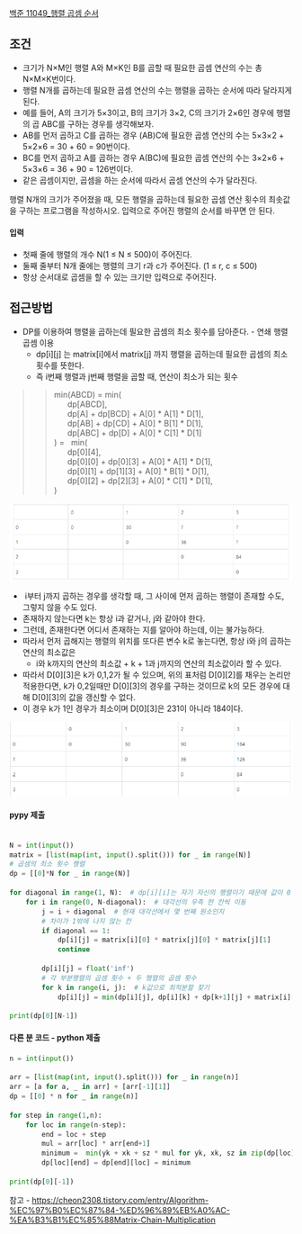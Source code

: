 
[백준 11049_행렬 곱셈 순서](https://www.acmicpc.net/problem/11049)


## 조건

- 크기가 N×M인 행렬 A와 M×K인 B를 곱할 때 필요한 곱셈 연산의 수는 총 N×M×K번이다. 
- 행렬 N개를 곱하는데 필요한 곱셈 연산의 수는 행렬을 곱하는 순서에 따라 달라지게 된다.
- 예를 들어, A의 크기가 5×3이고, B의 크기가 3×2, C의 크기가 2×6인 경우에 행렬의 곱 ABC를 구하는 경우를 생각해보자.
-  AB를 먼저 곱하고 C를 곱하는 경우 (AB)C에 필요한 곱셈 연산의 수는 5×3×2 + 5×2×6 = 30 + 60 = 90번이다.
- BC를 먼저 곱하고 A를 곱하는 경우 A(BC)에 필요한 곱셈 연산의 수는 3×2×6 + 5×3×6 = 36 + 90 = 126번이다.
- 같은 곱셈이지만, 곱셈을 하는 순서에 따라서 곱셈 연산의 수가 달라진다.

행렬 N개의 크기가 주어졌을 때, 모든 행렬을 곱하는데 필요한 곱셈 연산 횟수의 최솟값을 구하는 프로그램을 작성하시오. 입력으로 주어진 행렬의 순서를 바꾸면 안 된다.


#### 입력

- 첫째 줄에 행렬의 개수 N(1 ≤ N ≤ 500)이 주어진다.
- 둘째 줄부터 N개 줄에는 행렬의 크기 r과 c가 주어진다. (1 ≤ r, c ≤ 500)
- 항상 순서대로 곱셈을 할 수 있는 크기만 입력으로 주어진다.


## 접근방법

- DP를 이용하여 행렬을 곱하는데 필요한 곱셈의 최소 횟수를 담아준다. - 연쇄 행렬 곱셈 이용
	- dp[i][j] 는 matrix[i]에서 matrix[j] 까지 행렬을 곱하는데 필요한 곱셈의 최소 횟수를 뜻한다.
	- 즉 i번째 행렬과 j번째 행렬을 곱할 때, 연산이 최소가 되는 횟수

> > min(ABCD) = min(  
>       dp[ABCD],  
>       dp[A] + dp[BCD] + A[0] * A[1] * D[1],  
>       dp[AB] + dp[CD] + A[0] * B[1] * D[1],  
>       dp[ABC] + dp[D] + A[0] * C[1] * D[1]  
> ) =   min(  
>       dp[0][4],  
>       dp[0][0] + dp[0][3] + A[0] * A[1] * D[1],  
>       dp[0][1] + dp[1][3] + A[0] * B[1] * D[1],  
>       dp[0][2] + dp[2][3] + A[0] * C[1] * D[1],  
> )


![](assets/Pasted%20image%2020230301194151.png)


-  i부터 j까지 곱하는 경우를 생각할 때, 그 사이에 먼저 곱하는 행렬이 존재할 수도, 그렇지 않을 수도 있다.
- 존재하지 않는다면 k는 항상 i과 같거나, j와 같아야 한다. 
- 그런데, 존재한다면 어디서 존재하는 지를 알아야 하는데, 이는 불가능하다. 
- 따라서 먼저 곱해지는 행렬의 위치를 또다른 변수 k로 놓는다면, 항상 i와 j의 곱하는 연산의 최소값은 
	- i와 k까지의 연산의 최소값 + k + 1과 j까지의 연산의 최소값이라 할 수 있다.
- 따라서 D[0][3]은 k가 0,1,2가 될 수 있으며, 위의 표처럼 D[0][2]를 채우는 논리만 적용한다면, k가 0,2일때만 D[0][3]의 경우를 구하는 것이므로 k의 모든 경우에 대해 D[0][3]의 값을 갱신할 수 없다. 
- 이 경우 k가 1인 경우가 최소이며 D[0][3]은 231이 아니라 184이다.

![](assets/Pasted%20image%2020230301201316.png)

#### pypy 제출 

```python

N = int(input())
matrix = [list(map(int, input().split())) for _ in range(N)]
# 곱셈의 최소 횟수 행렬
dp = [[0]*N for _ in range(N)]

for diagonal in range(1, N):  # dp[i][i]는 자기 자신의 행렬이기 때문에 값이 0
    for i in range(0, N-diagonal):  # 대각선의 우측 한 칸씩 이동
        j = i + diagonal  # 현재 대각선에서 몇 번째 원소인지
        # 차이가 1밖에 나지 않는 칸
        if diagonal == 1:
            dp[i][j] = matrix[i][0] * matrix[j][0] * matrix[j][1]
            continue

        dp[i][j] = float('inf')
        # 각 부분행렬의 곱셈 횟수 + 두 행렬의 곱셈 횟수
        for k in range(i, j):  # k값으로 최적분할 찾기
            dp[i][j] = min(dp[i][j], dp[i][k] + dp[k+1][j] + matrix[i][0] * matrix[k][1] * matrix[j][1])

print(dp[0][N-1])
```


#### 다른 분 코드 - python 제출

```python
n = int(input())

arr = [list(map(int, input().split())) for _ in range(n)]
arr = [a for a, _ in arr] + [arr[-1][1]]
dp = [[0] * n for _ in range(n)]

for step in range(1,n):
    for loc in range(n-step):
        end = loc + step
        mul = arr[loc] * arr[end+1]
        minimum =  min(yk + xk + sz * mul for yk, xk, sz in zip(dp[loc][loc:end], dp[end][loc+1:end+1], arr[loc+1:end+1]))
        dp[loc][end] = dp[end][loc] = minimum

print(dp[0][-1])

```



참고 - https://cheon2308.tistory.com/entry/Algorithm-%EC%97%B0%EC%87%84-%ED%96%89%EB%A0%AC-%EA%B3%B1%EC%85%88Matrix-Chain-Multiplication

